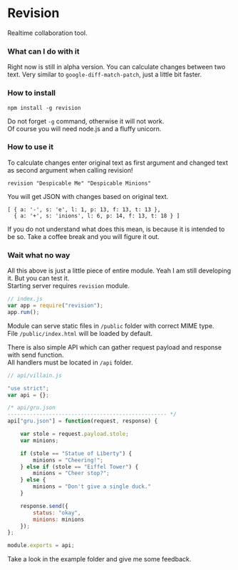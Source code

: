 Revision
========

Realtime collaboration tool.

### What can I do with it
Right now is still in alpha version. You can calculate changes between two text. Very similar to `google-diff-match-patch`, just a little bit faster.

### How to install
```
npm install -g revision
```
Do not forget `-g` command, otherwise it will not work.  
Of course you will need node.js and a fluffy unicorn.

### How to use it
To calculate changes enter original text as first argument and changed text as second argument when calling revision!
```
revision "Despicable Me" "Despicable Minions"
```
You will get JSON with changes based on original text.
```
[ { a: '-', s: 'e', l: 1, p: 13, f: 13, t: 13 },
  { a: '+', s: 'inions', l: 6, p: 14, f: 13, t: 18 } ]
```
If you do not understand what does this mean, is because it is intended to be so. Take a coffee break and you will figure it out.

### Wait what no way
All this above is just a little piece of entire module. Yeah I am still developing it. But you can test it.  
Starting server requires `revision` module.
```js
// index.js
var app = require("revision");
app.run();
```

Module can serve static files in `/public` folder with correct MIME type.  
File `/public/index.html` will be loaded by default.

There is also simple API which can gather request payload and response with send function.  
All handlers must be located in `/api` folder.
```js
// api/villain.js

"use strict";
var api = {};

/* api/gru.json
-------------------------------------------------- */
api["gru.json"] = function(request, response) {

    var stole = request.payload.stole;
    var minions;

    if (stole == "Statue of Liberty") {
        minions = "Cheering!";
    } else if (stole == "Eiffel Tower") {
        minions = "Cheer stop?";
    } else {
        minions = "Don't give a single duck."
    }

    response.send({
        status: "okay",
        minions: minions
    });
};

module.exports = api;
```

Take a look in the example folder and give me some feedback.
